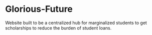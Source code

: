 # Glorious-Future
Website built to be a centralized hub for marginalized students to get scholarships to reduce the burden of student loans. 
